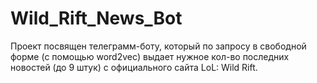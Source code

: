 # Wild_Rift_News_Bot
Проект посвящен телеграмм-боту, который по запросу в свободной форме (с помощью word2vec) выдает нужное кол-во последних новостей (до 9 штук) с официального сайта LoL: Wild Rift.
